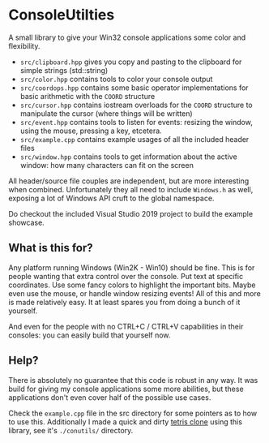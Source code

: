 # ConsoleUtilties
A small library to give your Win32 console applications some color and flexibility.
- `src/clipboard.hpp` gives you copy and pasting to the clipboard for simple strings (std::string)
- `src/color.hpp` contains tools to color your console output
- `src/coordops.hpp` contains some basic operator implementations for basic arithmetic with the `COORD` structure
- `src/cursor.hpp` contains iostream overloads for the `COORD` structure to manipulate the cursor (where things will be written)
- `src/event.hpp` contains tools to listen for events: resizing the window, using the mouse, pressing a key, etcetera.
- `src/example.cpp` contains example usages of all the included header files
- `src/window.hpp` contains tools to get information about the active window: how many characters can fit on the screen

All header/source file couples are independent, but are more interesting when combined. Unfortunately they all need to include `Windows.h` as well, exposing a lot of Windows API cruft to the global namespace.

Do checkout the included Visual Studio 2019 project to build the example showcase.

## What is this for?
Any platform running Windows (Win2K - Win10) should be fine. This is for people wanting that extra control over the console. Put text at specific coordinates. Use some fancy colors to highlight the important bits. Maybe even use the mouse, or handle window resizing events! All of this and more is made relatively easy. It at least spares you from doing a bunch of it yourself.

And even for the people with no CTRL+C / CTRL+V capabilities in their consoles: you can easily build that yourself now.

## Help?
There is absolutely no guarantee that this code is robust in any way. It was build for giving my console applications some more abilities, but these applications don't even cover half of the possible use cases.

Check the `example.cpp` file in the src directory for some pointers as to how to use this. Additionally I made a quick and dirty [tetris clone](https://github.com/TijmenUU/win32-tetris) using this library, see it's `./conutils/` directory.
